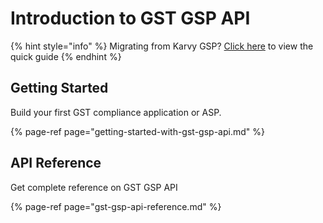 # Introduction to GST GSP API

{% hint style="info" %}
Migrating from Karvy GSP? [Click here](migrating-from-karvy-gsp.md) to view the quick guide
{% endhint %}

## Getting Started

Build your first GST compliance application or ASP.

{% page-ref page="getting-started-with-gst-gsp-api.md" %}

## API Reference

Get complete reference on GST GSP API

{% page-ref page="gst-gsp-api-reference.md" %}




